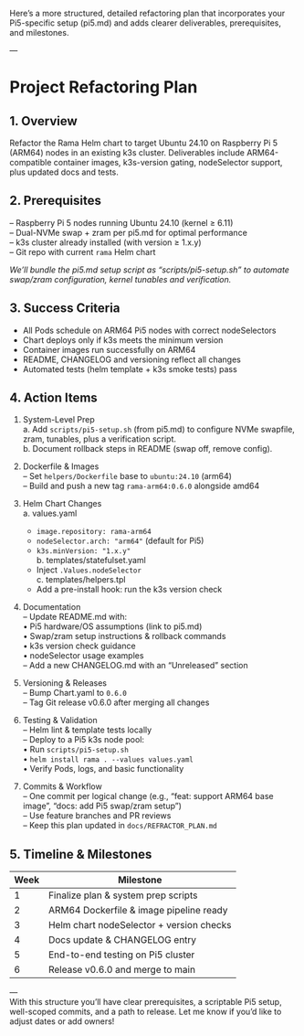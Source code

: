 Here’s a more structured, detailed refactoring plan that incorporates your Pi5-specific setup (pi5.md) and adds clearer deliverables, prerequisites, and milestones.

—  
# Project Refactoring Plan

## 1. Overview  
Refactor the Rama Helm chart to target Ubuntu 24.10 on Raspberry Pi 5 (ARM64) nodes in an existing k3s cluster. Deliverables include ARM64-compatible container images, k3s-version gating, nodeSelector support, plus updated docs and tests.

## 2. Prerequisites  
– Raspberry Pi 5 nodes running Ubuntu 24.10 (kernel ≥ 6.11)  
– Dual-NVMe swap + zram per pi5.md for optimal performance  
– k3s cluster already installed (with version ≥ 1.x.y)  
– Git repo with current `rama` Helm chart  

_We’ll bundle the pi5.md setup script as “scripts/pi5-setup.sh” to automate swap/zram configuration, kernel tunables and verification._  

## 3. Success Criteria  
- All Pods schedule on ARM64 Pi5 nodes with correct nodeSelectors  
- Chart deploys only if k3s meets the minimum version  
- Container images run successfully on ARM64  
- README, CHANGELOG and versioning reflect all changes  
- Automated tests (helm template + k3s smoke tests) pass  

## 4. Action Items  

1. System-Level Prep  
   a. Add `scripts/pi5-setup.sh` (from pi5.md) to configure NVMe swapfile, zram, tunables, plus a verification script.  
   b. Document rollback steps in README (swap off, remove config).  

2. Dockerfile & Images  
   – Set `helpers/Dockerfile` base to `ubuntu:24.10` (arm64)  
   – Build and push a new tag `rama-arm64:0.6.0` alongside amd64  

3. Helm Chart Changes  
   a. values.yaml  
      - `image.repository: rama-arm64`  
      - `nodeSelector.arch: "arm64"` (default for Pi5)  
      - `k3s.minVersion: "1.x.y"`  
   b. templates/statefulset.yaml  
      - Inject `.Values.nodeSelector`  
   c. templates/helpers.tpl  
      - Add a pre-install hook: run the k3s version check  

4. Documentation  
   – Update README.md with:  
     • Pi5 hardware/OS assumptions (link to pi5.md)  
     • Swap/zram setup instructions & rollback commands  
     • k3s version check guidance  
     • nodeSelector usage examples  
   – Add a new CHANGELOG.md with an “Unreleased” section  

5. Versioning & Releases  
   – Bump Chart.yaml to `0.6.0`  
   – Tag Git release v0.6.0 after merging all changes  

6. Testing & Validation  
   – Helm lint & template tests locally  
   – Deploy to a Pi5 k3s node pool:  
     • Run `scripts/pi5-setup.sh`  
     • `helm install rama . --values values.yaml`  
     • Verify Pods, logs, and basic functionality  

7. Commits & Workflow  
   – One commit per logical change (e.g., “feat: support ARM64 base image”, “docs: add Pi5 swap/zram setup”)  
   – Use feature branches and PR reviews  
   – Keep this plan updated in `docs/REFRACTOR_PLAN.md`  

## 5. Timeline & Milestones  

| Week | Milestone                                |
|------|------------------------------------------|
| 1    | Finalize plan & system prep scripts      |
| 2    | ARM64 Dockerfile & image pipeline ready  |
| 3    | Helm chart nodeSelector + version checks |
| 4    | Docs update & CHANGELOG entry            |
| 5    | End-to-end testing on Pi5 cluster        |
| 6    | Release v0.6.0 and merge to main         |

—  
With this structure you’ll have clear prerequisites, a scriptable Pi5 setup, well-scoped commits, and a path to release. Let me know if you’d like to adjust dates or add owners!